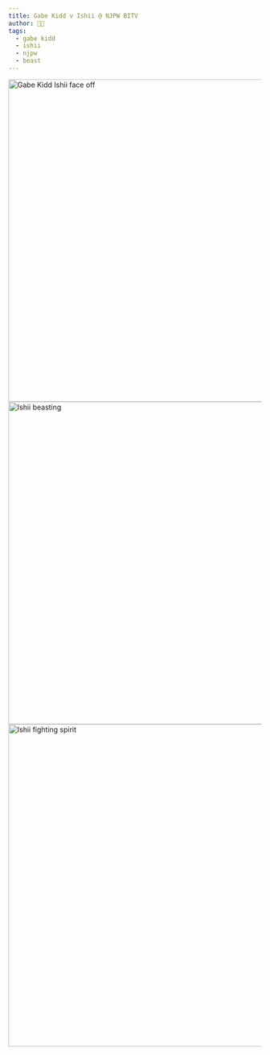 ```yaml
---
title: Gabe Kidd v Ishii @ NJPW BITV
author: 😶‍🌫️
tags: 
  - gabe kidd
  - ishii
  - njpw
  - beast
---
```

<img src="/assets/2025-01-11-gabe-kidd-ishii-1.jpg" alt="Gabe Kidd Ishii face off" width="640">
<img src="/assets/2025-01-11-gabe-kidd-ishii-2.jpg" alt="Ishii beasting" width="640">
<img src="/assets/2025-01-11-gabe-kidd-ishii-3.jpg" alt="Ishii fighting spirit" width="640">